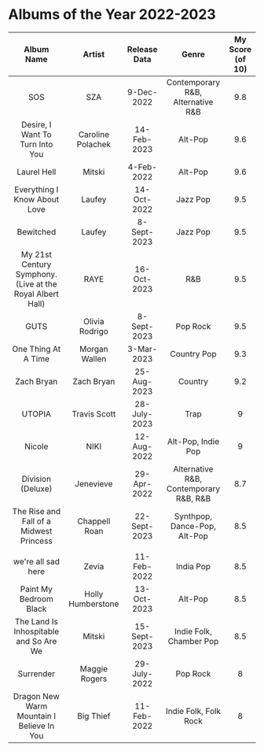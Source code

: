# Albums of the Year 2022-2023


|                        Album Name                         |  Artist   | Release Data |                 Genre                  | My Score (of 10) |
|:---------------------------------------------------------:|:---------:|:------------:|:--------------------------------------:|:----------------:|
|                            SOS                            |    SZA    |  9-Dec-2022  |   Contemporary R&B, Alternative R&B    |       9.8        |
|              Desire, I Want To Turn Into You              |     Caroline Polachek      | 14-Feb-2023  |                Alt-Pop                 |       9.6        |
|                        Laurel Hell                        |     Mitski      |  4-Feb-2022  |                Alt-Pop                 |       9.6        |
|               Everything I Know About Love                |     Laufey      | 14-Oct-2022  |                Jazz Pop                |       9.5        |
|                         Bewitched                         |       Laufey    | 8-Sept-2023  |                Jazz Pop                |       9.5        |
| My 21st Century Symphony. (Live at the Royal Albert Hall) |     RAYE      | 16-Oct-2023  |                  R&B                   |       9.5        |
|                           GUTS                            |     Olivia Rodrigo      | 8-Sept-2023  |                Pop Rock                |       9.5        |
|                    One Thing At A Time                    |       Morgan Wallen    |  3-Mar-2023  |              Country Pop               |       9.3        |
|                        Zach Bryan                         |    Zach Bryan       | 25-Aug-2023  |                Country                 |       9.2        |
|                          UTOPIA                           |      Travis Scott     | 28-July-2023 |                  Trap                  |        9         |
|                          Nicole                           |   NIKI    | 12-Aug-2022  |           Alt-Pop, Indie Pop           |        9         |
|                     Division (Deluxe)                     | Jenevieve | 29-Apr-2022  | Alternative R&B, Contemporary R&B, R&B |       8.7        |
|          The Rise and Fall of a Midwest Princess          |     Chappell Roan      | 22-Sept-2023 |      Synthpop, Dance-Pop, Alt-Pop      |       8.5        |
|                                                           |           |              |                                        |                  |
|                    we're all sad here                     |   Zevia   | 11-Feb-2022  |               India Pop                |       8.5        |
|                  Paint My Bedroom Black                   |     Holly Humberstone      | 13-Oct-2023  |                Alt-Pop                 |       8.5        |
|          The Land Is Inhospitable and So Are We           |      Mitski     | 15-Sept-2023 |        Indie Folk, Chamber Pop         |       8.5        |
|                         Surrender                         |      Maggie Rogers     | 29-July-2022 |                Pop Rock                |        8         |
|         Dragon New Warm Mountain I Believe In You         |      Big Thief     | 11-Feb-2022  |                  Indie Folk, Folk Rock                      |        8         |

